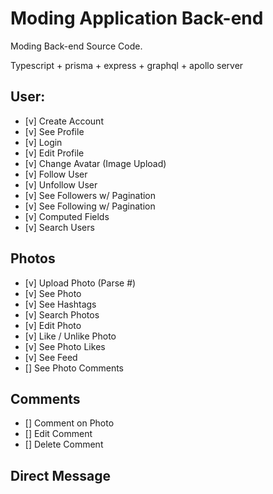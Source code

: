 # Moding Application Back-end

Moding Back-end Source Code.

Typescript + prisma + express + graphql + apollo server

## User:

- [v] Create Account
- [v] See Profile
- [v] Login
- [v] Edit Profile
- [v] Change Avatar (Image Upload)
- [v] Follow User
- [v] Unfollow User
- [v] See Followers w/ Pagination
- [v] See Following w/ Pagination
- [v] Computed Fields
- [v] Search Users


## Photos

- [v] Upload Photo (Parse #)
- [v] See Photo
- [v] See Hashtags
- [v] Search Photos
- [v] Edit Photo
- [v] Like / Unlike Photo
- [v] See Photo Likes
- [v] See Feed
- [] See Photo Comments


## Comments

- [] Comment on Photo
- [] Edit Comment
- [] Delete Comment


## Direct Message